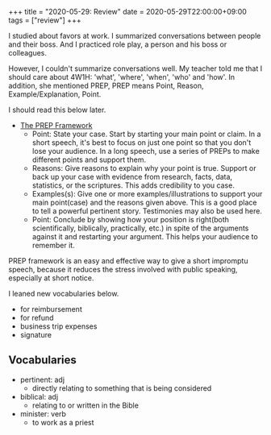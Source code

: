 +++
title =  "2020-05-29: Review"
date = 2020-05-29T22:00:00+09:00
tags = ["review"]
+++

I studied about favors at work.
I summarized conversations between people and their boss.
And I practiced role play, a person and his boss or colleagues.

However, I couldn't summarize conversations well.
My teacher told me that I should care about 4W1H: 'what', 'where', 'when', 'who' and 'how'.
In addition, she mentioned PREP, PREP means Point, Reason, Example/Explanation, Point.

I should read this below later.
* [The PREP Framework](https://www.kennethmd.com/the-prep-framework-an-easy-way-to-give-excellent-impromptu-speeches/)
  - Point: State your case. Start by starting your main point or claim. In a short speech, it's best to focus on just one point so that you don't lose your audience. In a long speech, use a series of PREPs to make different points and support them.
  - Reasons: Give reasons to explain why your point is true. Support or back up your case with evidence from research, facts, data, statistics, or the scriptures. This adds credibility to you case.
  - Examples(s): Give one or more examples/illustrations to support your main point(case) and the reasons given above. This is a good place to tell a powerful pertinent story. Testimonies may also be used here.
  - Point: Conclude by showing how your position is right(both scientifically, biblically, practically, etc.) in spite of the arguments against it and restarting your argument. This helps your audience to remember it.

PREP framework is an easy and effective way to give a short impromptu speech,
because it reduces the stress involved with public speaking, especially at short notice.

I leaned new vocabularies below.
* for reimbursement
* for refund
* business trip expenses
* signature

## Vocabularies
* pertinent: adj
  - directly relating to something that is being considered
* biblical: adj
  - relating to or written in the Bible
* minister: verb
  - to work as a priest
